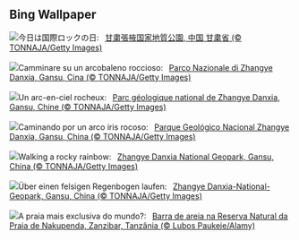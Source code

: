 ## Bing Wallpaper
![](https://www.bing.com/th?id=OHR.ZhangyeGeopark_JA-JP7668560160_UHD.jpg&w=1000)今日は国際ロックの日:&nbsp;&ensp;[甘粛張掖国家地質公園, 中国 甘粛省 (© TONNAJA/Getty Images)](https://www.bing.com/th?id=OHR.ZhangyeGeopark_JA-JP7668560160_UHD.jpg)
<br><br/>
![](https://www.bing.com/th?id=OHR.ZhangyeGeopark_IT-IT0499587285_UHD.jpg&w=1000)Camminare su un arcobaleno roccioso:&nbsp;&ensp;[Parco Nazionale di Zhangye Danxia, Gansu, Cina (© TONNAJA/Getty Images)](https://www.bing.com/th?id=OHR.ZhangyeGeopark_IT-IT0499587285_UHD.jpg)
<br><br/>
![](https://www.bing.com/th?id=OHR.ZhangyeGeopark_FR-FR4605249470_UHD.jpg&w=1000)Un arc-en-ciel rocheux:&nbsp;&ensp;[Parc géologique national de Zhangye Danxia, Gansu, Chine (© TONNAJA/Getty Images)](https://www.bing.com/th?id=OHR.ZhangyeGeopark_FR-FR4605249470_UHD.jpg)
<br><br/>
![](https://www.bing.com/th?id=OHR.ZhangyeGeopark_ES-ES2744274996_UHD.jpg&w=1000)Caminando por un arco iris rocoso:&nbsp;&ensp;[Parque Geológico Nacional Zhangye Danxia, Gansu, China (© TONNAJA/Getty Images)](https://www.bing.com/th?id=OHR.ZhangyeGeopark_ES-ES2744274996_UHD.jpg)
<br><br/>
![](https://www.bing.com/th?id=OHR.ZhangyeGeopark_EN-GB3558371059_UHD.jpg&w=1000)Walking a rocky rainbow:&nbsp;&ensp;[Zhangye Danxia National Geopark, Gansu, China (© TONNAJA/Getty Images)](https://www.bing.com/th?id=OHR.ZhangyeGeopark_EN-GB3558371059_UHD.jpg)
<br><br/>
![](https://www.bing.com/th?id=OHR.ZhangyeGeopark_DE-DE5899519482_UHD.jpg&w=1000)Über einen felsigen Regenbogen laufen:&nbsp;&ensp;[Zhangye Danxia-National-Geopark, Gansu, China (© TONNAJA/Getty Images)](https://www.bing.com/th?id=OHR.ZhangyeGeopark_DE-DE5899519482_UHD.jpg)
<br><br/>
![](https://www.bing.com/th?id=OHR.NakupendaBeach_PT-BR2414643344_UHD.jpg&w=1000)A praia mais exclusiva do mundo?:&nbsp;&ensp;[Barra de areia na Reserva Natural da Praia de Nakupenda, Zanzibar, Tanzânia  (© Lubos Paukeje/Alamy)](https://www.bing.com/th?id=OHR.NakupendaBeach_PT-BR2414643344_UHD.jpg)
<br><br/>

